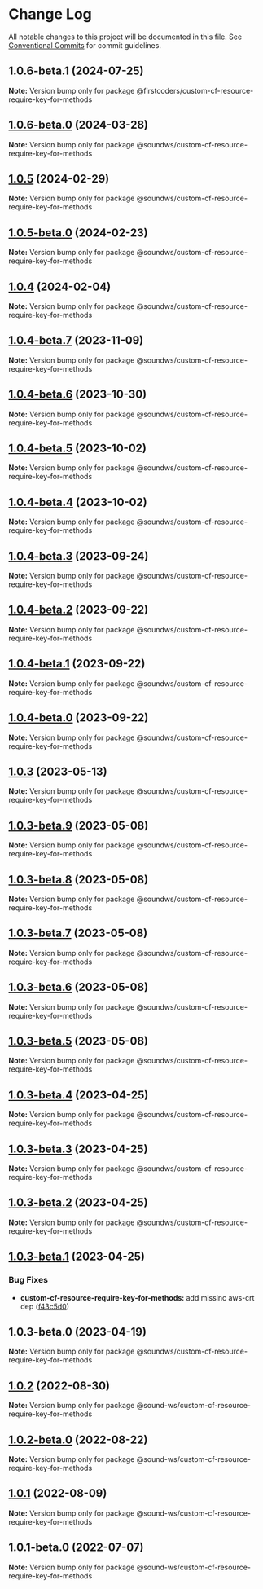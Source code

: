 # Change Log

All notable changes to this project will be documented in this file.
See [Conventional Commits](https://conventionalcommits.org) for commit guidelines.

## 1.0.6-beta.1 (2024-07-25)

**Note:** Version bump only for package @firstcoders/custom-cf-resource-require-key-for-methods





## [1.0.6-beta.0](https://github.com/sound-ws/custom-cf-resource-require-key-for-methods/compare/@soundws/custom-cf-resource-require-key-for-methods@1.0.5...@soundws/custom-cf-resource-require-key-for-methods@1.0.6-beta.0) (2024-03-28)

**Note:** Version bump only for package @soundws/custom-cf-resource-require-key-for-methods





## [1.0.5](https://github.com/sound-ws/custom-cf-resource-require-key-for-methods/compare/@soundws/custom-cf-resource-require-key-for-methods@1.0.5-beta.0...@soundws/custom-cf-resource-require-key-for-methods@1.0.5) (2024-02-29)

**Note:** Version bump only for package @soundws/custom-cf-resource-require-key-for-methods





## [1.0.5-beta.0](https://github.com/sound-ws/custom-cf-resource-require-key-for-methods/compare/@soundws/custom-cf-resource-require-key-for-methods@1.0.4...@soundws/custom-cf-resource-require-key-for-methods@1.0.5-beta.0) (2024-02-23)

**Note:** Version bump only for package @soundws/custom-cf-resource-require-key-for-methods





## [1.0.4](https://github.com/sound-ws/custom-cf-resource-require-key-for-methods/compare/@soundws/custom-cf-resource-require-key-for-methods@1.0.4-beta.7...@soundws/custom-cf-resource-require-key-for-methods@1.0.4) (2024-02-04)

**Note:** Version bump only for package @soundws/custom-cf-resource-require-key-for-methods





## [1.0.4-beta.7](https://github.com/sound-ws/custom-cf-resource-require-key-for-methods/compare/@soundws/custom-cf-resource-require-key-for-methods@1.0.4-beta.6...@soundws/custom-cf-resource-require-key-for-methods@1.0.4-beta.7) (2023-11-09)

**Note:** Version bump only for package @soundws/custom-cf-resource-require-key-for-methods





## [1.0.4-beta.6](https://github.com/sound-ws/custom-cf-resource-require-key-for-methods/compare/@soundws/custom-cf-resource-require-key-for-methods@1.0.4-beta.5...@soundws/custom-cf-resource-require-key-for-methods@1.0.4-beta.6) (2023-10-30)

**Note:** Version bump only for package @soundws/custom-cf-resource-require-key-for-methods





## [1.0.4-beta.5](https://github.com/sound-ws/custom-cf-resource-require-key-for-methods/compare/@soundws/custom-cf-resource-require-key-for-methods@1.0.4-beta.4...@soundws/custom-cf-resource-require-key-for-methods@1.0.4-beta.5) (2023-10-02)

**Note:** Version bump only for package @soundws/custom-cf-resource-require-key-for-methods





## [1.0.4-beta.4](https://github.com/sound-ws/custom-cf-resource-require-key-for-methods/compare/@soundws/custom-cf-resource-require-key-for-methods@1.0.4-beta.3...@soundws/custom-cf-resource-require-key-for-methods@1.0.4-beta.4) (2023-10-02)

**Note:** Version bump only for package @soundws/custom-cf-resource-require-key-for-methods





## [1.0.4-beta.3](https://github.com/sound-ws/custom-cf-resource-require-key-for-methods/compare/@soundws/custom-cf-resource-require-key-for-methods@1.0.4-beta.2...@soundws/custom-cf-resource-require-key-for-methods@1.0.4-beta.3) (2023-09-24)

**Note:** Version bump only for package @soundws/custom-cf-resource-require-key-for-methods





## [1.0.4-beta.2](https://github.com/sound-ws/custom-cf-resource-require-key-for-methods/compare/@soundws/custom-cf-resource-require-key-for-methods@1.0.4-beta.1...@soundws/custom-cf-resource-require-key-for-methods@1.0.4-beta.2) (2023-09-22)

**Note:** Version bump only for package @soundws/custom-cf-resource-require-key-for-methods





## [1.0.4-beta.1](https://github.com/sound-ws/custom-cf-resource-require-key-for-methods/compare/@soundws/custom-cf-resource-require-key-for-methods@1.0.3...@soundws/custom-cf-resource-require-key-for-methods@1.0.4-beta.1) (2023-09-22)

**Note:** Version bump only for package @soundws/custom-cf-resource-require-key-for-methods





## [1.0.4-beta.0](https://github.com/sound-ws/custom-cf-resource-require-key-for-methods/compare/@soundws/custom-cf-resource-require-key-for-methods@1.0.3...@soundws/custom-cf-resource-require-key-for-methods@1.0.4-beta.0) (2023-09-22)

**Note:** Version bump only for package @soundws/custom-cf-resource-require-key-for-methods





## [1.0.3](https://github.com/sound-ws/custom-cf-resource-require-key-for-methods/compare/@soundws/custom-cf-resource-require-key-for-methods@1.0.3-beta.9...@soundws/custom-cf-resource-require-key-for-methods@1.0.3) (2023-05-13)

**Note:** Version bump only for package @soundws/custom-cf-resource-require-key-for-methods





## [1.0.3-beta.9](https://github.com/sound-ws/custom-cf-resource-require-key-for-methods/compare/@soundws/custom-cf-resource-require-key-for-methods@1.0.3-beta.8...@soundws/custom-cf-resource-require-key-for-methods@1.0.3-beta.9) (2023-05-08)

**Note:** Version bump only for package @soundws/custom-cf-resource-require-key-for-methods





## [1.0.3-beta.8](https://github.com/sound-ws/custom-cf-resource-require-key-for-methods/compare/@soundws/custom-cf-resource-require-key-for-methods@1.0.3-beta.7...@soundws/custom-cf-resource-require-key-for-methods@1.0.3-beta.8) (2023-05-08)

**Note:** Version bump only for package @soundws/custom-cf-resource-require-key-for-methods





## [1.0.3-beta.7](https://github.com/sound-ws/custom-cf-resource-require-key-for-methods/compare/@soundws/custom-cf-resource-require-key-for-methods@1.0.3-beta.6...@soundws/custom-cf-resource-require-key-for-methods@1.0.3-beta.7) (2023-05-08)

**Note:** Version bump only for package @soundws/custom-cf-resource-require-key-for-methods





## [1.0.3-beta.6](https://github.com/sound-ws/custom-cf-resource-require-key-for-methods/compare/@soundws/custom-cf-resource-require-key-for-methods@1.0.3-beta.5...@soundws/custom-cf-resource-require-key-for-methods@1.0.3-beta.6) (2023-05-08)

**Note:** Version bump only for package @soundws/custom-cf-resource-require-key-for-methods





## [1.0.3-beta.5](https://github.com/sound-ws/custom-cf-resource-require-key-for-methods/compare/@soundws/custom-cf-resource-require-key-for-methods@1.0.3-beta.4...@soundws/custom-cf-resource-require-key-for-methods@1.0.3-beta.5) (2023-05-08)

**Note:** Version bump only for package @soundws/custom-cf-resource-require-key-for-methods





## [1.0.3-beta.4](https://github.com/sound-ws/monorepo/compare/@soundws/custom-cf-resource-require-key-for-methods@1.0.3-beta.2...@soundws/custom-cf-resource-require-key-for-methods@1.0.3-beta.4) (2023-04-25)

**Note:** Version bump only for package @soundws/custom-cf-resource-require-key-for-methods





## [1.0.3-beta.3](https://github.com/sound-ws/monorepo/compare/@soundws/custom-cf-resource-require-key-for-methods@1.0.3-beta.2...@soundws/custom-cf-resource-require-key-for-methods@1.0.3-beta.3) (2023-04-25)

**Note:** Version bump only for package @soundws/custom-cf-resource-require-key-for-methods





## [1.0.3-beta.2](https://github.com/sound-ws/monorepo/compare/@soundws/custom-cf-resource-require-key-for-methods@1.0.3-beta.1...@soundws/custom-cf-resource-require-key-for-methods@1.0.3-beta.2) (2023-04-25)

**Note:** Version bump only for package @soundws/custom-cf-resource-require-key-for-methods





## [1.0.3-beta.1](https://github.com/sound-ws/monorepo/compare/@soundws/custom-cf-resource-require-key-for-methods@1.0.3-beta.0...@soundws/custom-cf-resource-require-key-for-methods@1.0.3-beta.1) (2023-04-25)


### Bug Fixes

* **custom-cf-resource-require-key-for-methods:** add missinc aws-crt dep ([f43c5d0](https://github.com/sound-ws/monorepo/commit/f43c5d0111de447d0fdf3e683d2dfe16804f0056))





## 1.0.3-beta.0 (2023-04-19)

**Note:** Version bump only for package @soundws/custom-cf-resource-require-key-for-methods





## [1.0.2](https://github.com/sound-ws/monorepo/compare/@sound-ws/custom-cf-resource-require-key-for-methods@1.0.2-beta.0...@sound-ws/custom-cf-resource-require-key-for-methods@1.0.2) (2022-08-30)

**Note:** Version bump only for package @sound-ws/custom-cf-resource-require-key-for-methods





## [1.0.2-beta.0](https://github.com/sound-ws/monorepo/compare/@sound-ws/custom-cf-resource-require-key-for-methods@1.0.1...@sound-ws/custom-cf-resource-require-key-for-methods@1.0.2-beta.0) (2022-08-22)

**Note:** Version bump only for package @sound-ws/custom-cf-resource-require-key-for-methods





## [1.0.1](https://github.com/sound-ws/monorepo/compare/@sound-ws/custom-cf-resource-require-key-for-methods@1.0.1-beta.0...@sound-ws/custom-cf-resource-require-key-for-methods@1.0.1) (2022-08-09)

**Note:** Version bump only for package @sound-ws/custom-cf-resource-require-key-for-methods





## 1.0.1-beta.0 (2022-07-07)

**Note:** Version bump only for package @sound-ws/custom-cf-resource-require-key-for-methods
